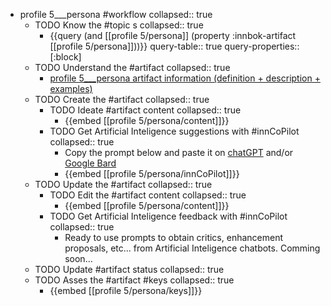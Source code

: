 
- profile 5___persona #workflow
   collapsed:: true
  - TODO Know the #topic s
    collapsed:: true
    - {{query (and [[profile 5/persona]] (property :innbok-artifact [[profile 5/persona]]))}}
      query-table:: true
      query-properties:: [:block]
  - TODO Understand the #artifact
    collapsed:: true
    - [profile 5___persona artifact information (definition + description + examples)](https://go.innbok.com/#/page/innBoK%2Fprofile-%28id%29%2Fpersona%2Finfo)
  - TODO Create the #artifact
     collapsed:: true
    - TODO Ideate #artifact content
      collapsed:: true
      - {{embed [[profile 5/persona/content]]}}
    - TODO Get Artificial Inteligence suggestions with #innCoPilot
      collapsed:: true
      - Copy the prompt below and paste it on [chatGPT](https://chat.openai.com) and/or [Google Bard](https://bard.google.com/chat)
      - {{embed [[profile 5/persona/innCoPilot]]}}
  - TODO Update the #artifact
    collapsed:: true
    - TODO Edit the #artifact content
     collapsed:: true
      - {{embed [[profile 5/persona/content]]}}
    - TODO Get Artificial Inteligence feedback with #innCoPilot
      collapsed:: true
      - Ready to use prompts to obtain critics, enhancement proposals, etc... from Artificial Inteligence chatbots. Comming soon...
  - TODO Update #artifact status
    collapsed:: true
  - TODO Asses the #artifact #keys
    collapsed:: true
    - {{embed [[profile 5/persona/keys]]}}








